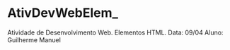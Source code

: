 # AtivDevWebElem_
Atividade de Desenvolvimento Web. Elementos HTML.
Data: 09/04
Aluno: Guilherme Manuel
